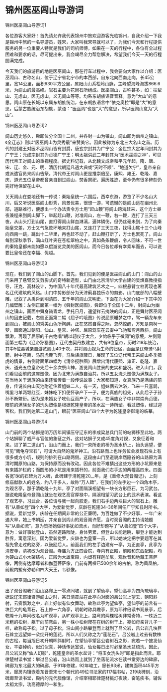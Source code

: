 # 锦州医巫闾山导游词  
锦州医巫闾山导游词1  

各位游客大家好！首先请允许我代表锦州中旅欢迎游客光临锦州，自我介绍一下我是锦州中旅的一名导游员，姓宋，大家叫我宋导就可以了，为我们今天和行程提供服务的另一位重要人特就是我们的司机师傅，如果在一天的行程中，各位有全过程困难和要求的话，尽可提出来，我会竭尽全力帮您解决，希望我们今天一天的行程圆满完成。  

今天我们的旅游目的地是医巫闾山，那在行车过程中，我会要向大家作以介绍：医巫闾山、古称名山，位于辽宁省北宁市的本西部，自东北向西南走向，长45公里，宽14公里，面积630平方公里，属阳山山系松岭山脉，主峰望海峰海拔866.6米，为闾山的最高峰。岩石主要为花岗石所组成。医巫闾山，古称甚多，如：扶犁山、无虑山，医无虑山，义无闾山等等。均系东胡族语音音释。意为“大山”的意思。闾山原在长城以东属东胡族统治，在东胡族语言中“依克奥拉”即是“大”的意思，后蒙古族统治东胡族，蒙语：“医巫闾”也是“大”的意思，所以医闾山意为“大山”。  

锦州医巫闾山导游词2  

闾山历史悠久，舜即位分全国十二州，并各封一山为镇山，闾山即为幽州之镇山。《全辽志》则以“医巫闾山为灵秀最”来赞美它。因此被称为东北三大名山之首。历代的封建王对医术巫闾山皆有封爵，唐玄宗封其为广宁公：金世宗大定年间封其为广宁王；元成宗封其为贞德广宁王；明太祖洪武二年封其为“医术巫闾之神”，可见历代帝王对闾山的重视程度。据史料记载，从北魏文成帝和平元年起，隋、唐、宋、辽、金、元、明、清历代朝廷凡遇大典或“天时不顺”、“地道欠宁”，皇帝亲自或派遣官员来闾山告祭。清代帝王对闾山更是推崇倍至，康熙、雍王、乾隆、嘉庆、道光五位皇帝都曾亲自到过闾山，焚香祭祀，遍历胜迹，至今仍有很多碑刻仍完好地保留在山中。  

关天闾山在娄地还有一传说：秦始皇统一六国后，西幸东游，游览了不少名山大川，后又听说医巫闾山形秀，风景优美，很想一游，可遗憾的是闾山远在幽州北部，道路难行，便想出一个办法责令方士用“赶山鞭”将闾山跨海赶来，这个方士昼夜兼程来到闾山脚下，举起赶山鞭，对准闾山，左一鞭，右一鞭，连打了三天三夜，从山头打到山尾，直打得闾山鲜血淋漓，遍体鳞伤，但仍丝毫未到，为了向秦始皇交差，方士又气急败坏地来打山尾，又连打了三天三夜，找得山尾十三个山峰向西南一跳，跳出十二华里，再也赶不动了，赶山鞭打断了，方士也累死了。闾山每到深秋季节，满山红叶夹在苍松翠柏之中，真如条条鞭痕，令人回味，不可一世的秦始皇都未能如愿以偿游览灵美的医闾山，而今日各位却有幸乘车而去，可以说要比皇帝还在幸福、优越。  

锦州医巫闾山导游词3  

现在，我们到了闾山的山脚下。首先，我们见到的便是医巫闾山的山门：闾山的山门采用了悬臂交叉剪影式的奇特新造型，山门由北京清华大学古建的吴焕嘉教授指导，汪克、高林设计，为中国八十年代最高建筑艺术之一。四根悬臂立柱再现也著名辽代建筑的风格。山门中剪影部分为天津蓟县独乐寺的剪影。山门底部的八幅壁雕，记叙了从禹舜到明清四、五千年的闾山文明史，下面在为大家介绍一下其中的几幅壁雕：左侧正面第一幅为《舜封医闾图》，舜即位于全国十二州，封闾山为幽州之镇山，画面中舜身骑青龙，手托日月，遥望祥云掩映的闾山，正是舜封医巫闾山的因史记载，右侧正面第二幅《屈子吟哦图》传说屈原睡梦之中，驾一辆龙车来到闾山，被闾山的秀美山色所陶醉。正在悠然自得之际，忽然惊醒，方知是南柯一梦，画面通过朝阳、仙山、皇宫、神塔、屈原驾车在云雾中飞驰和弯月西斜，闾山飘渺，再现了屈原的千古绝唱“朝以轫仪于太合，夕始临乎于微闾”的意境，左侧背面第三幅为《辽帝狞猎图》，辽代由契丹族建立，共有9位皇帝，历时218年统治，其中5位县城亲自游览闾山40于次，并将闾山视为生命的归宿，画面是辽帝骑马射箭，射中苍鹰，马前虎鹿飞奔，马后族旗蔽日，展现了五位辽代帝王来闾山冬季猎虎的情景，右侧背面第四幅为《清帝揽胜图》展增出清代康熙、雍正、乾隆、嘉庆、道光五位皇帝先后十余次祭山神，游览闾山胜景的史实和盛况。进入山门，我们看见面前的这座塑像，因为北宋为满族自治共，所以五女洗头塑像为满族女子。在当地关于满族的由来还留传着一段传说故事：大家都知道，女真族乃是满族的前身，传说长白山天池附近住着姐妹二人，有一天，姐妹俩去沐浴，飞来一只喜鹊，嘴里刁羊两颗红豆，妹妹吃下扣便怀孕产下一子，便为真族的祖先，从此后子子孙孙不断繁衍。因为是未婚女子吃仙豆而产子，所以，在满族女子中非常崇尚贞德，眼前的满族女子的洗头塑像是根据乾隆皇帝的圣水盆一诗所塑。看过塑像，经过迎客松，我们到达第二道山门，眼前“医巫闾山”四个大字为乾隆皇帝御笔的临摹。  

锦州医巫闾山导游词4  

山门前的两个站狮是明万历年间镇压守辽东的李成梁总兵门前的站狮移至此地。两个站狮聊了威严与官位的象征之外，这对站狮子又成45度角对视，又象征着和来。进了第二道山门，沿山门而上，我们一央所走的桥为圣水桥上，抬头远望，便可见“鹰龟夺宝石”，可谓大自然的鬼斧神工。沿石路而上也许务位会发现石块上有很多或方小坑，规则的排列在山路两侧。这段由山门至道貌岸然隐谷的山路原为满清时期原的山路，为保持原而没有改动。因此各位不难猜出这些方形的小坑原来是有来插护栏的；而圆形的小坑是用来插杆的，前面我们右手边的两幢高四米。四面各宽1米的石碑为万人碑，此碑建于清乾隆20__年，是《重修大观音阁记》，上刻修庙献款人的姓名，约八千多人，故称“万人碑”，在我们的左手边一个四角木亭，为观艺亭，那于清乾隆十九年，亭了对面隔溪相望有一块长方形巨石，为习武台。据说乾隆皇帝登闾山就坐在观艺高官厚禄中，隔溪相望习武台上的武术表演。看这了观艺亭，习武台，各位请与我一起向胶走，我们右手边两块巨大的岩石上，雕有“从善如登”四个大字，为爱新觉罗，庆龄在乾隆34–36年间任广宁知县时所书。据说，爱新觉罗，庆龄在任期间非常的公正廉明，为百姓做了不少好事，一年广宋遇大旱，她上书朝廷，并亲自到闾山的观音阁许愿，当时观音阁的主持请她题写“从善如流”，意为赞扬她做好事犹如流水，而好却题写了“从善如登”四个大字，意为：做好事犹登山，虽然道路险陡，身体劳累，但登山长能远眺，攀登才能达到胜界，寓意深刻。国为爱新觉罗，庆龄也为皇室一员，所以她决定把字要题写在其祖先曾走过的路旁，以鼓励后人。前面我们的左手边建有一亭，为正直亭，此亭为清安寺，清初改为观音阁。寺庙为方正四合院，寺内有正殿，前殿和东西配殿，均为硬山式小木架结构，正殿为大雄宝殿，内塑有释迦牟尼，观世音和地藏王菩萨像，两侧有达摩尊者和伽蓝菩萨像，门前有两棵已500余年的古柏，称为凤凰柏，前殿内塑有弥勒和四大天王，韦驮像。  

锦州医巫闾山导游词5  

出了观音阁我们沿山路爬上一零点同坡，就到了望仙亭，望仙高亭为四角琉璃亭，据说辽宋耶律贤游闾山之时，某日清晨站在此亭向对面的吕公岩上望去，朝阳斜射，云雾飘渺之中，岩上好似有仙女舞动，故称此亭为望仙亭，望仙亭的前言有一块巨大的龟背石，石上修一六角亭，明朝时称具瞻亭，原为耶律倍读书观景亭，后乾隆十九年间改名为旷观亭，从旷观亭北上，路弯的两棵松树非常奇特，一株近二米粗的松树，躯干向前弯曲，另一株小松树爬在在树的树干上，宛如母亲背儿子一样，故称母子松。过了母子松，沿山间小路攀登而上就到了吕公岩，吕公岩几块巨石耸立远望如一朵绽开的莲花，所以人们又称之为“莲花石”，吕公岩上过去有数株的古松，每当旭日初升朝晖斜射时，在望仙亭望吕公岩树石之影，宛若一个披发仙女，丰姿绰约，似幻似真，神话传达室说，仙女每日出时必至圣水盆梳洗，因此，吕公岩又称“仙人幻影”，乾隆皇帝的圣水盆诗：“将玉女洗头时”即是指此而言。耶律楚材读书堂：攀过吕公岩，沿山路而上就到了坐落花流水在读书堂旁边的碑廊，碑廊为东北最大的碑廊，于91年修建，92年峻工，廊长93米，建筑面积445平方米，廊房内镶嵌着东晋至宋七个朝代的49位书法家的117幅书帖，219块碑刻，沿碑廊至读书堂，殿内的元代腊像馆，介绍宰相耶律楚材挑灯夜读，奋笔疾书，辅佐太祖太宗，功高德厚的一和生。  
<!-- Last processed: 2025-07-22 03:44:20 -->
